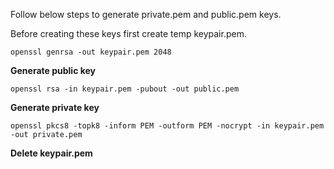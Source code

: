 Follow below steps to generate private.pem and public.pem keys.

Before creating these keys first create temp keypair.pem. 

    openssl genrsa -out keypair.pem 2048

**Generate public key**

    openssl rsa -in keypair.pem -pubout -out public.pem

**Generate private key**

    openssl pkcs8 -topk8 -inform PEM -outform PEM -nocrypt -in keypair.pem -out private.pem

**Delete keypair.pem**
